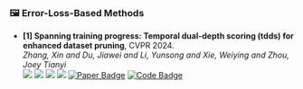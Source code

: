 ### 🖼️ Error-Loss-Based Methods


- **[1] Spanning training progress: Temporal dual-depth scoring (tdds) for enhanced dataset pruning**, CVPR 2024.  
*Zhang, Xin and Du, Jiawei and Li, Yunsong and Xie, Weiying and Zhou, Joey Tianyi*  
![](https://img.shields.io/badge/TDDS-blue) ![](https://img.shields.io/badge/Image_Classification-green)  ![](https://img.shields.io/badge/Loss-red) ![](https://img.shields.io/badge/Dataset_Pruning-orange)
<a href="https://openaccess.thecvf.com/content/CVPR2024/papers/Zhang_Spanning_Training_Progress_Temporal_Dual-Depth_Scoring_TDDS_for_Enhanced_Dataset_CVPR_2024_paper.pdf"><img src="https://img.shields.io/badge/arXiv-Paper-%23D2691E?logo=arxiv" alt="Paper Badge"></a>
<a href="https://github.
com/zhangxin-xd/Dataset-Pruning-TDDS"><img src="https://img.shields.io/badge/GitHub-Code-brightgreen?logo=github" alt="Code Badge"></a>